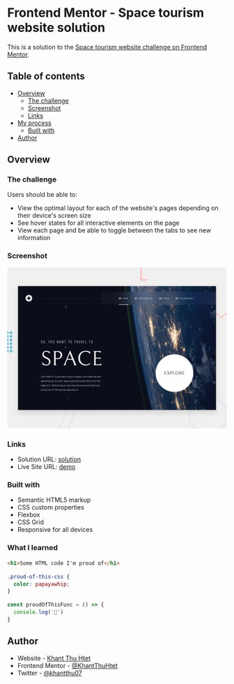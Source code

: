 # Frontend Mentor - Space tourism website solution

This is a solution to the [Space tourism website challenge on Frontend Mentor](https://www.frontendmentor.io/challenges/space-tourism-multipage-website-gRWj1URZ3).

## Table of contents

- [Overview](#overview)
  - [The challenge](#the-challenge)
  - [Screenshot](#screenshot)
  - [Links](#links)
- [My process](#my-process)
  - [Built with](#built-with)
- [Author](#author)


## Overview

### The challenge

Users should be able to:

- View the optimal layout for each of the website's pages depending on their device's screen size
- See hover states for all interactive elements on the page
- View each page and be able to toggle between the tabs to see new information

### Screenshot

![](./preview.jpg)

### Links

- Solution URL: [solution](https://your-solution-url.com)
- Live Site URL: [demo](https://khantthuhtet.github.io/Space-Tourism/)


### Built with

- Semantic HTML5 markup
- CSS custom properties
- Flexbox
- CSS Grid
- Responsive for all devices


### What I learned



```html
<h1>Some HTML code I'm proud of</h1>
```
```css
.proud-of-this-css {
  color: papayawhip;
}
```
```js
const proudOfThisFunc = () => {
  console.log('🎉')
}
```



## Author

- Website - [Khant Thu Htet](https://khantthuhtet.github.io/Portfolio_/)
- Frontend Mentor - [@KhantThuHtet](https://www.frontendmentor.io/profile/KhantThuHtet)
- Twitter - [@khantthu07](https://twitter.com/khantthu07)

